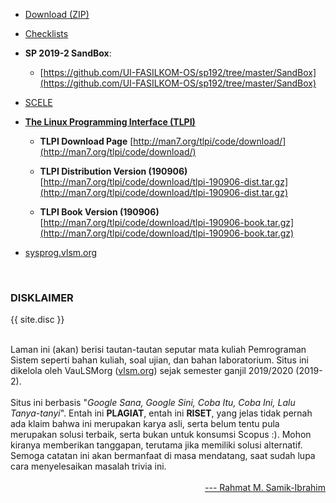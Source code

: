 ---
---

* [Download (ZIP)](https://github.com/UI-FASILKOM-OS/sysprog/archive/master.zip)

* [Checklists](https://github.com/UI-FASILKOM-OS/SysProg/tree/master/CheckList)

* **SP 2019-2 SandBox**: 
  * [https://github.com/UI-FASILKOM-OS/sp192/tree/master/SandBox](https://github.com/UI-FASILKOM-OS/sp192/tree/master/SandBox)

* [SCELE](https://scele.cs.ui.ac.id/course/view.php?id=725)

* **[The Linux Programming Interface (TLPI)](http://man7.org/tlpi/code/online/)**
  * **TLPI Download Page** [http://man7.org/tlpi/code/download/](http://man7.org/tlpi/code/download/)
  * **TLPI Distribution Version (190906)** [http://man7.org/tlpi/code/download/tlpi-190906-dist.tar.gz](http://man7.org/tlpi/code/download/tlpi-190906-dist.tar.gz)

  * **TLPI Book Version (190906)** [http://man7.org/tlpi/code/download/tlpi-190906-book.tar.gz](http://man7.org/tlpi/code/download/tlpi-190906-book.tar.gz)

* [sysprog.vlsm.org](https://sysprog.vlsm.org/)

<br>
<h3>DISKLAIMER</h3>

{{ site.disc }}

<br>
Laman ini (akan) berisi tautan-tautan seputar mata kuliah Pemrograman Sistem seperti bahan kuliah, 
soal ujian, dan bahan laboratorium. 
Situs ini dikelola oleh VauLSMorg (<a href="https://vlsm.org/">vlsm.org</a>) 
sejak semester ganjil 2019/2020 (2019-2).<br><br>
Situs ini berbasis 
"<i>Google Sana, Google Sini, Coba Itu, Coba Ini, Lalu Tanya-tanyi</i>". 
Entah ini <b>PLAGIAT</b>, entah ini <b>RISET</b>, 
yang jelas tidak pernah ada klaim bahwa ini merupakan karya asli, 
serta belum tentu pula merupakan solusi terbaik, 
serta bukan untuk konsumsi Scopus :).
Mohon kiranya memberikan tanggapan,
terutama jika memiliki solusi alternatif.
Semoga catatan ini akan bermanfaat di masa mendatang,
saat sudah lupa cara menyelesaikan masalah trivia ini.<br><br>
<div style="text-align: right;">
<a href="http://rahmatm.samik-ibrahim.vlsm.org/">--- Rahmat M. Samik-Ibrahim</a><br></div>
<br>

